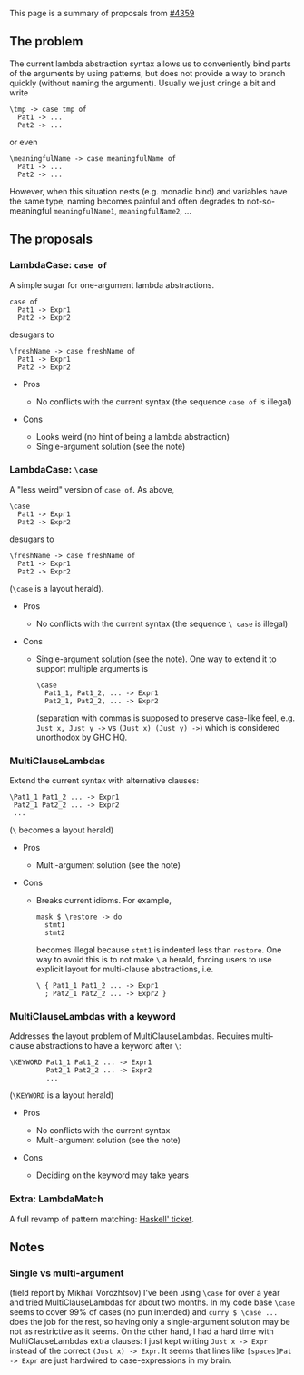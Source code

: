 
This page is a summary of proposals from [\#4359](https://gitlab.staging.haskell.org/ghc/ghc/issues/4359)


## The problem



The current lambda abstraction syntax allows us to conveniently bind parts of the arguments by using patterns, but does not provide a way to branch quickly (without naming the argument). Usually we just cringe a bit and write


```wiki
\tmp -> case tmp of
  Pat1 -> ...
  Pat2 -> ...
```


or even


```wiki
\meaningfulName -> case meaningfulName of
  Pat1 -> ...
  Pat2 -> ...
```


However, when this situation nests (e.g. monadic bind) and variables have the same type, naming becomes painful and often degrades to not-so-meaningful ```meaningfulName1```, ```meaningfulName2```, ...


## The proposals


### LambdaCase: ```case of```



A simple sugar for one-argument lambda abstractions.


```wiki
case of
  Pat1 -> Expr1
  Pat2 -> Expr2
```


desugars to


```wiki
\freshName -> case freshName of
  Pat1 -> Expr1
  Pat2 -> Expr2
```

- Pros

  - No conflicts with the current syntax (the sequence ```case of``` is illegal)
- Cons

  - Looks weird (no hint of being a lambda abstraction)
  - Single-argument solution (see the note)

### LambdaCase: ```\case```



A "less weird" version of ```case of```. As above,


```wiki
\case
  Pat1 -> Expr1
  Pat2 -> Expr2
```


desugars to


```wiki
\freshName -> case freshName of
  Pat1 -> Expr1
  Pat2 -> Expr2
```


(```\case``` is a layout herald).


- Pros

  - No conflicts with the current syntax (the sequence ```\ case``` is illegal)
- Cons

  - Single-argument solution (see the note). One way to extend it to support multiple arguments is

    ```wiki
    \case
      Pat1_1, Pat1_2, ... -> Expr1
      Pat2_1, Pat2_2, ... -> Expr2
    ```

    (separation with commas is supposed to preserve case-like feel, e.g. ```Just x, Just y ->``` vs ```(Just x) (Just y) ->```) which is considered unorthodox by GHC HQ.

### MultiClauseLambdas



Extend the current syntax with alternative clauses:


```wiki
\Pat1_1 Pat1_2 ... -> Expr1
 Pat2_1 Pat2_2 ... -> Expr2
 ...
```


(```\``` becomes a layout herald)


- Pros

  - Multi-argument solution (see the note)
- Cons

  - Breaks current idioms. For example,

    ```wiki
    mask $ \restore -> do
      stmt1
      stmt2
    ```

    becomes illegal because ```stmt1``` is indented less than ```restore```. One way to avoid this is to not make ```\``` a herald, forcing users to use explicit layout for multi-clause abstractions, i.e.

    ```wiki
    \ { Pat1_1 Pat1_2 ... -> Expr1
      ; Pat2_1 Pat2_2 ... -> Expr2 }
    ```

### MultiClauseLambdas with a keyword



Addresses the layout problem of MultiClauseLambdas. Requires multi-clause abstractions to have a keyword after ```\```:


```wiki
\KEYWORD Pat1_1 Pat1_2 ... -> Expr1
         Pat2_1 Pat2_2 ... -> Expr2
         ...
```


(```\KEYWORD``` is a layout herald)


- Pros

  - No conflicts with the current syntax
  - Multi-argument solution (see the note)
- Cons

  - Deciding on the keyword may take years

### Extra: LambdaMatch



A full revamp of pattern matching: [
Haskell' ticket](http://hackage.haskell.org/trac/haskell-prime/ticket/114).


## Notes


### Single vs multi-argument



(field report by Mikhail Vorozhtsov) I've been using ```\case``` for over a year and tried MultiClauseLambdas for about two months. In my code base ```\case``` seems to cover 99% of cases (no pun intended) and ```curry $ \case ...``` does the job for the rest, so having only a single-argument solution may be not as restrictive as it seems. On the other hand, I had a hard time with MultiClauseLambdas extra clauses: I just kept writing ```Just x -> Expr``` instead of the correct ```(Just x) -> Expr```. It seems that lines like ```[spaces]Pat -> Expr``` are just hardwired to case-expressions in my brain.



